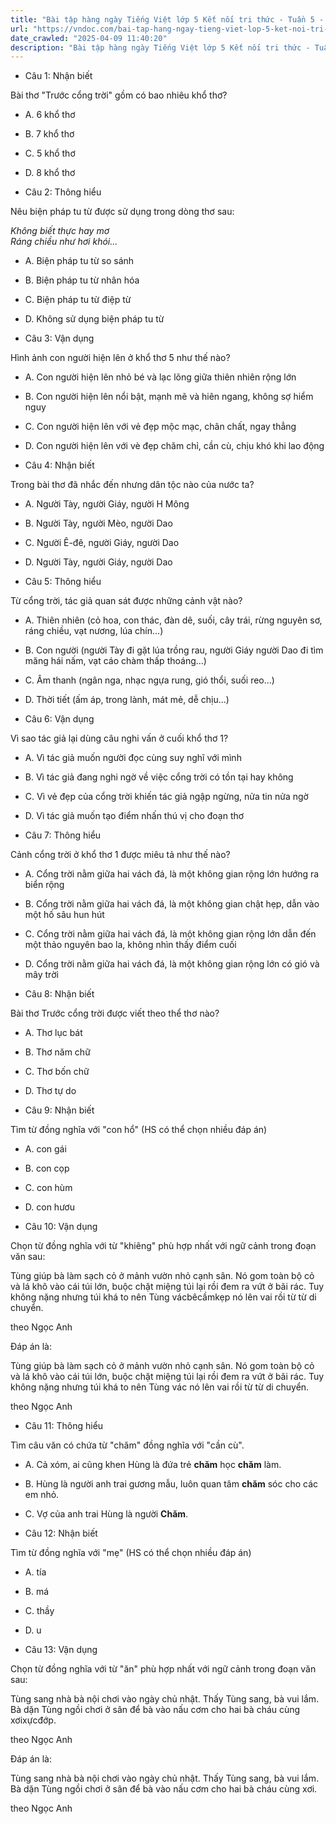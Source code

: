 ```yaml
---
title: "Bài tập hàng ngày Tiếng Việt lớp 5 Kết nối tri thức - Tuần 5 - Thứ 2 gồm các câu hỏi tổng hợp nội dung Đọc hiểu văn bản và Luyện từ và câu được học ở Tuần 5 trong chương trình Tiếng Việt lớp 5 Tập 1 Kết nối tri thức."
url: "https://vndoc.com/bai-tap-hang-ngay-tieng-viet-lop-5-ket-noi-tri-thuc-tuan-5-thu-2-327100"
date_crawled: "2025-04-09 11:40:20"
description: "Bài tập hàng ngày Tiếng Việt lớp 5 Kết nối tri thức - Tuần 5 - Thứ 2 gồm các câu hỏi tổng hợp nội dung Đọc hiểu văn bản và Luyện từ và câu được học ở Tuần 5 trong chương trình Tiếng Việt lớp 5 Tập 1 Kết nối tri thức."
---
```


* Câu 1:  Nhận biết

Bài thơ "Trước cổng trời" gồm có bao nhiêu khổ thơ?

  * A. 6 khổ thơ 
  * B. 7 khổ thơ 
  * C. 5 khổ thơ 
  * D. 8 khổ thơ 



* Câu 2:  Thông hiểu

Nêu biện pháp tu từ được sử dụng trong dòng thơ sau:

_Không biết thực hay mơ_  
 _Ráng chiều như hơi khói..._

  * A. Biện pháp tu từ so sánh 
  * B. Biện pháp tu từ nhân hóa 
  * C. Biện pháp tu từ điệp từ 
  * D. Không sử dụng biện pháp tu từ 



* Câu 3:  Vận dụng

Hình ảnh con người hiện lên ở khổ thơ 5 như thế nào?

  * A. Con người hiện lên nhỏ bé và lạc lõng giữa thiên nhiên rộng lớn 
  * B. Con người hiện lên nổi bật, mạnh mẽ và hiên ngang, không sợ hiểm nguy 
  * C. Con người hiện lên với vẻ đẹp mộc mạc, chân chất, ngay thẳng 
  * D. Con người hiện lên với vè đẹp chăm chỉ, cần cù, chịu khó khi lao động 



* Câu 4:  Nhận biết

Trong bài thơ đã nhắc đến nhưng dân tộc nào của nước ta?

  * A. Người Tày, người Giáy, người H Mông 
  * B. Người Tày, người Mèo, người Dao 
  * C. Người Ê-đê, người Giáy, người Dao 
  * D. Người Tày, người Giáy, người Dao 



* Câu 5:  Thông hiểu

Từ cổng trời, tác giả quan sát được những cảnh vật nào?

  * A. Thiên nhiên (cỏ hoa, con thác, đàn dê, suối, cây trái, rừng nguyên sơ, ráng chiều, vạt nương, lúa chín...) 
  * B. Con người (người Tày đi gặt lúa trồng rau, người Giáy người Dao đi tìm măng hái nấm, vạt cáo chàm thấp thoáng...) 
  * C. Âm thanh (ngân nga, nhạc ngựa rung, gió thổi, suối reo...) 
  * D. Thời tiết (ấm áp, trong lành, mát mẻ, dễ chịu...) 



* Câu 6:  Vận dụng

Vì sao tác giả lại dùng câu nghi vấn ở cuối khổ thơ 1?

  * A. Vì tác giả muốn người đọc cùng suy nghĩ với mình 
  * B. Vì tác giả đang nghi ngờ về việc cổng trời có tồn tại hay không 
  * C. Vì vẻ đẹp của cổng trời khiến tác giả ngập ngừng, nửa tin nửa ngờ 
  * D. Vì tác giả muốn tạo điểm nhấn thú vị cho đoạn thơ 



* Câu 7:  Thông hiểu

Cảnh cổng trời ở khổ thơ 1 được miêu tả như thế nào?

  * A. Cổng trời nằm giữa hai vách đá, là một không gian rộng lớn hướng ra biển rộng 
  * B. Cổng trời nằm giữa hai vách đá, là một không gian chật hẹp, dẫn vào một hố sâu hun hút 
  * C. Cổng trời nằm giữa hai vách đá, là một không gian rộng lớn dẫn đến một thảo nguyên bao la, không nhìn thấy điểm cuối 
  * D. Cổng trời nằm giữa hai vách đá, là một không gian rộng lớn có gió và mây trời 



* Câu 8:  Nhận biết

Bài thơ Trước cổng trời được viết theo thể thơ nào?

  * A. Thơ lục bát 
  * B. Thơ năm chữ 
  * C. Thơ bốn chữ 
  * D. Thơ tự do 



* Câu 9:  Nhận biết

Tìm từ đồng nghĩa với "con hổ" (HS có thể chọn nhiều đáp án)

  * A. con gái 
  * B. con cọp 
  * C. con hùm 
  * D. con hươu 



* Câu 10:  Vận dụng

Chọn từ đồng nghĩa với từ "khiêng" phù hợp nhất với ngữ cảnh trong đoạn văn sau:

Tùng giúp bà làm sạch cỏ ở mảnh vườn nhỏ cạnh sân. Nó gom toàn bộ cỏ và lá khô vào cái túi lớn, buộc chặt miệng túi lại rồi đem ra vứt ở bãi rác. Tuy không nặng nhưng túi khá to nên Tùng vácbêcầmkẹp nó lên vai rồi từ từ di chuyển.

theo Ngọc Anh

Đáp án là:

Tùng giúp bà làm sạch cỏ ở mảnh vườn nhỏ cạnh sân. Nó gom toàn bộ cỏ và lá khô vào cái túi lớn, buộc chặt miệng túi lại rồi đem ra vứt ở bãi rác. Tuy không nặng nhưng túi khá to nên Tùng vác nó lên vai rồi từ từ di chuyển.

theo Ngọc Anh

* Câu 11:  Thông hiểu

Tìm câu văn có chứa từ "chăm" đồng nghĩa với "cần cù".

  * A. Cả xóm, ai cũng khen Hùng là đứa trẻ **chăm** học **chăm** làm. 
  * B. Hùng là người anh trai gương mẫu, luôn quan tâm **chăm** sóc cho các em nhỏ. 
  * C. Vợ của anh trai Hùng là người **Chăm**. 



* Câu 12:  Nhận biết

Tìm từ đồng nghĩa với "mẹ" (HS có thể chọn nhiều đáp án)

  * A. tía 
  * B. má 
  * C. thầy 
  * D. u 



* Câu 13:  Vận dụng

Chọn từ đồng nghĩa với từ "ăn" phù hợp nhất với ngữ cảnh trong đoạn văn sau:

Tùng sang nhà bà nội chơi vào ngày chủ nhật. Thấy Tùng sang, bà vui lắm. Bà dặn Tùng ngồi chơi ở sân để bà vào nấu cơm cho hai bà cháu cùng xơixựcđớp.

theo Ngọc Anh

Đáp án là:

Tùng sang nhà bà nội chơi vào ngày chủ nhật. Thấy Tùng sang, bà vui lắm. Bà dặn Tùng ngồi chơi ở sân để bà vào nấu cơm cho hai bà cháu cùng xơi.

theo Ngọc Anh
